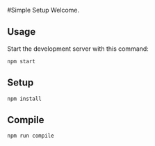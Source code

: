 #Simple Setup
Welcome.

Usage
---

Start the development server with this command:

```
npm start
```
 

Setup
---

```
npm install
```

Compile
---

```
npm run compile
```
